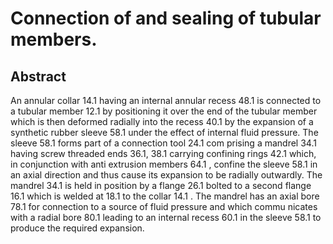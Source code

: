 # Connection of and sealing of tubular members.

## Abstract
An annular collar 14.1 having an internal annular recess 48.1 is connected to a tubular member 12.1 by positioning it over the end of the tubular member which is then deformed radially into the recess 40.1 by the expansion of a synthetic rubber sleeve 58.1 under the effect of internal fluid pressure. The sleeve 58.1 forms part of a connection tool 24.1 com prising a mandrel 34.1 having screw threaded ends 36.1, 38.1 carrying confining rings 42.1 which, in conjunction with anti extrusion members 64.1 , confine the sleeve 58.1 in an axial direction and thus cause its expansion to be radially outwardly. The mandrel 34.1 is held in position by a flange 26.1 bolted to a second flange 16.1 which is welded at 18.1 to the collar 14.1 . The mandrel has an axial bore 78.1 for connection to a source of fluid pressure and which commu nicates with a radial bore 80.1 leading to an internal recess 60.1 in the sleeve 58.1 to produce the required expansion.
